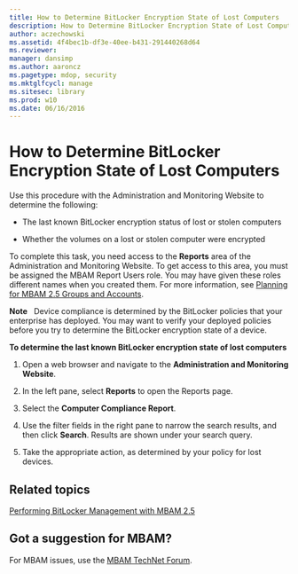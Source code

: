 ```yaml
---
title: How to Determine BitLocker Encryption State of Lost Computers
description: How to Determine BitLocker Encryption State of Lost Computers
author: aczechowski
ms.assetid: 4f4bec1b-df3e-40ee-b431-291440268d64
ms.reviewer: 
manager: dansimp
ms.author: aaroncz
ms.pagetype: mdop, security
ms.mktglfcycl: manage
ms.sitesec: library
ms.prod: w10
ms.date: 06/16/2016
---
```



# How to Determine BitLocker Encryption State of Lost Computers


Use this procedure with the Administration and Monitoring Website to determine the following:

-   The last known BitLocker encryption status of lost or stolen computers

-   Whether the volumes on a lost or stolen computer were encrypted

To complete this task, you need access to the **Reports** area of the Administration and Monitoring Website. To get access to this area, you must be assigned the MBAM Report Users role. You may have given these roles different names when you created them. For more information, see [Planning for MBAM 2.5 Groups and Accounts](planning-for-mbam-25-groups-and-accounts.md#bkmk-helpdesk-roles).

**Note**  
Device compliance is determined by the BitLocker policies that your enterprise has deployed. You may want to verify your deployed policies before you try to determine the BitLocker encryption state of a device.

 

**To determine the last known BitLocker encryption state of lost computers**

1.  Open a web browser and navigate to the **Administration and Monitoring Website**.

2.  In the left pane, select **Reports** to open the Reports page.

3.  Select the **Computer Compliance Report**.

4.  Use the filter fields in the right pane to narrow the search results, and then click **Search**. Results are shown under your search query.

5.  Take the appropriate action, as determined by your policy for lost devices.



## Related topics


[Performing BitLocker Management with MBAM 2.5](performing-bitlocker-management-with-mbam-25.md)

 
## Got a suggestion for MBAM?

For MBAM issues, use the [MBAM TechNet Forum](https://social.technet.microsoft.com/Forums/home?forum=mdopmbam).
 





